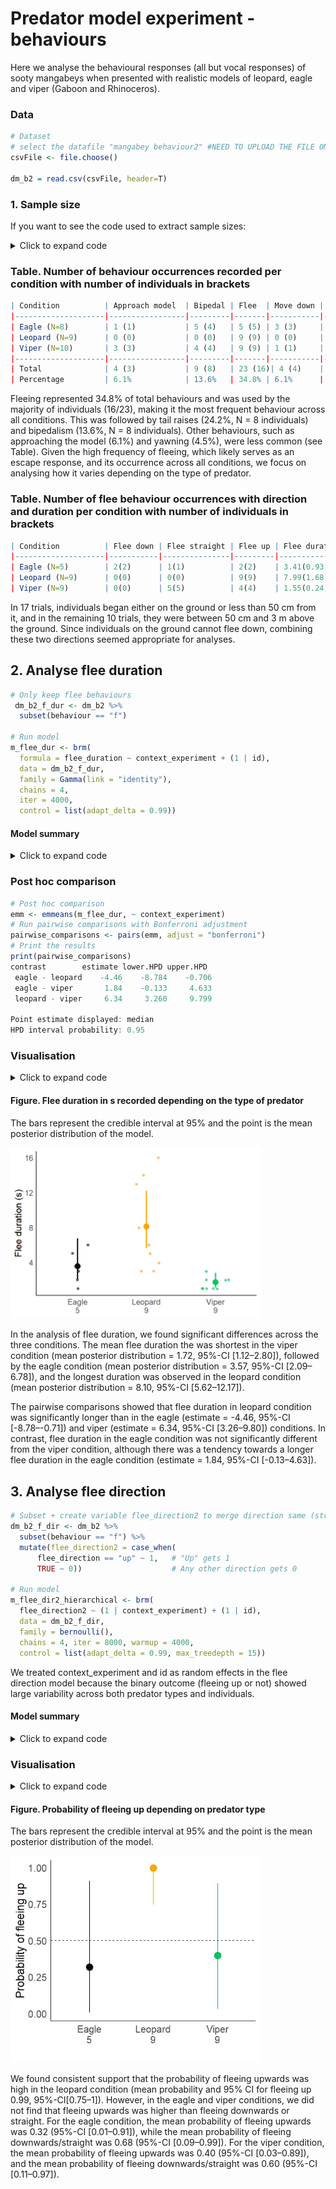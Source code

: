 # Predator model experiment - behaviours
Here we analyse the behavioural responses (all but vocal responses) of sooty mangabeys when presented with realistic models of leopard, eagle and viper (Gaboon and Rhinoceros). 

### Data
```r
# Dataset
# select the datafile "mangabey behaviour2" #NEED TO UPLOAD THE FILE ONCE WITH ONLY RELEVANT COLUMNS
csvFile <- file.choose()

dm_b2 = read.csv(csvFile, header=T)
```

### 1. Sample size
If you want to see the code used to extract sample sizes:
<details>
  <summary>Click to expand code</summary>

```r
# Number of individuals per condition
dm_b2 %>% 
  group_by(context_experiment) %>% 
  summarise(unique_ids = n_distinct(id))
  
# Table (wide format) with the number of occurrences  of behaviour per condition
dm_b2_summary <- dm_b2 %>% 
  filter(!is.na(behaviour3)) %>% 
  group_by(context_experiment, behaviour3) %>%
  summarise(occurrences = n(), .groups = "drop") %>%  
  pivot_wider(names_from = behaviour3, values_from = occurrences, values_fill = list(occurrences = 0))

# Table (long format) with the number of occurrences  of behaviour per condition and the number of individuals
dm_b2_summary2 <- dm_b2 %>%
  filter(!is.na(behaviour3)) %>% 
  group_by(context_experiment, behaviour3) %>%
  summarise(occurrences = n(), individuals = n_distinct(id), .groups = "drop")

# Table (long format) with the number of occurrences  of behaviour number of individuals
dm_b2_summary3 <- dm_b2 %>%
  filter(!is.na(behaviour3)) %>% 
  group_by(behaviour3) %>%
  summarise(
    occurrences = n(),
    individuals = n_distinct(id), 
    .groups = "drop")
 ```
</details> 

### Table. Number of behaviour occurrences recorded per condition with number of individuals in brackets
```r
| Condition          | Approach model  | Bipedal | Flee  | Move down | Move up | Tail raise | Yawn |
|--------------------|-----------------|---------|-------|-----------|---------|------------|------|
| Eagle (N=8)        | 1 (1)           | 5 (4)   | 5 (5) | 3 (3)     | 1 (1)   | 10 (6)     | 3 (2) |
| Leopard (N=9)      | 0 (0)           | 0 (0)   | 9 (9) | 0 (0)     | 1 (1)   | 1 (1)      | 0 (0) |
| Viper (N=10)       | 3 (3)           | 4 (4)   | 9 (9) | 1 (1)     | 5 (5)   | 5 (4)      | 0 (0) |
|--------------------|-----------------|---------|-------|-----------|---------|------------|------|
| Total              | 4 (3)           | 9 (8)   | 23 (16)| 4 (4)    | 7 (7)   | 16 (8)     | 3 (2) |
| Percentage         | 6.1%            | 13.6%   | 34.8% | 6.1%      | 10.6%   | 24.2%      | 4.5% |
```
Fleeing represented 34.8% of total behaviours and was used by the majority of individuals (16/23), making it the most frequent behaviour across all conditions. This was followed by tail raises (24.2%, N = 8 individuals) and bipedalism (13.6%, N = 8 individuals). Other behaviours, such as approaching the model (6.1%) and yawning (4.5%), were less common (see Table). Given the high frequency of fleeing, which likely serves as an escape response, and its occurrence across all conditions, we focus on analysing how it varies depending on the type of predator.

### Table. Number of flee behaviour occurrences with direction and duration per condition with number of individuals in brackets
```r
| Condition          | Flee down | Flee straight | Flee up | Flee duration mean(SE) in s |
|--------------------|-----------|---------------|---------|-----------------------------|
| Eagle (N=5)        | 2(2)      | 1(1)          | 2(2)    | 3.41(0.93)                  |
| Leopard (N=9)      | 0(0)      | 0(0)          | 9(9)    | 7.99(1.68)                  |  
| Viper (N=9)        | 0(0)      | 5(5)          | 4(4)    | 1.55(0.24)                  |
```
 In 17 trials, individuals began either on the ground or less than 50 cm from it, and in the remaining 10 trials, they were between 50 cm and 3 m above the ground. Since individuals on the ground cannot flee down, combining these two directions seemed appropriate for analyses. 

## 2. Analyse flee duration
```r
# Only keep flee behaviours
 dm_b2_f_dur <- dm_b2 %>% 
  subset(behaviour == "f")

# Run model
m_flee_dur <- brm(
  formula = flee_duration ~ context_experiment + (1 | id),
  data = dm_b2_f_dur,
  family = Gamma(link = "identity"),
  chains = 4,  
  iter = 4000,
  control = list(adapt_delta = 0.99))
``` 
#### Model summary
<details>
  <summary>Click to expand code</summary>

```r
# Summary
summary(m_flee_dur)

Multilevel Hyperparameters:
~id (Number of levels: 16) 
              Estimate Est.Error l-95% CI u-95% CI Rhat Bulk_ESS Tail_ESS
sd(Intercept)     0.48      0.40     0.02     1.45 1.00     3069     3784

Regression Coefficients:
                          Estimate Est.Error l-95% CI u-95% CI Rhat Bulk_ESS Tail_ESS
Intercept                     3.79      1.23     2.09     6.78 1.00     3905     2337
context_experimentleopard     4.53      2.04     0.67     8.76 1.00     4015     3214
context_experimentviper      -2.01      1.29    -4.97    -0.02 1.00     3861     2332

Further Distributional Parameters:
      Estimate Est.Error l-95% CI u-95% CI Rhat Bulk_ESS Tail_ESS
shape     3.26      1.06     1.58     5.70 1.00     4731     4889

# Inspect model 
plot(m_flee_dur)
pp_check(m_flee_dur, ndraws = 100)
 ```
</details> 

### Post hoc comparison 
```r
# Post hoc comparison 
emm <- emmeans(m_flee_dur, ~ context_experiment)
# Run pairwise comparisons with Bonferroni adjustment
pairwise_comparisons <- pairs(emm, adjust = "bonferroni")
# Print the results
print(pairwise_comparisons)
contrast        estimate lower.HPD upper.HPD
 eagle - leopard    -4.46    -8.784    -0.706
 eagle - viper       1.84    -0.133     4.633
 leopard - viper     6.34     3.260     9.799

Point estimate displayed: median 
HPD interval probability: 0.95 
 ```
### Visualisation
<details>
  <summary>Click to expand code</summary>
  
```r
# Extract conditional effects for the flee_duration model
ce_m_flee_dur <- conditional_effects(m_flee_dur)

# Calculate the mean for the 'estimate__' column in the flee_duration data frame
mean_flee_duration <- sapply(ce_m_flee_dur$context_experiment$estimate__, mean)

# Extract the 'context_experiment' data frame for further examination
ce_m_flee_dur$context_experiment

# Create a data frame for the results
flee_duration_results <- data.frame(
  condition = c("eagle", "leopard", "viper"),  # Conditions
  mean = c(3.574395, 8.099396, 1.717936),     # Mean estimates
  lower_CI = c(2.092473, 5.622763, 1.119093), # Lower CI estimates
  upper_CI = c(6.781251, 12.172299, 2.795418) # Upper CI estimates
)

# View the updated data frame
print(flee_duration_results)

# Custom labels for x-axis, e.g., sample size
custom_labels <- c("Eagle\n5", "Leopard\n9", "Viper\n9")


# Plot
ggplot() +
  # Raw data points with jitter for visibility
  geom_point(data = dm_b2_f_dur, aes(x = context_experiment, y = flee_duration, color = context_experiment),
             position = position_jitter(width = 0.2), alpha = 0.6, size = 1.5) +
  # Mean points for each condition
  geom_point(data = flee_duration_results, aes(x = condition, y = mean, color = condition), size = 4) +
  # Error bars without whiskers
  geom_linerange(data = flee_duration_results, aes(x = condition, ymin = lower_CI, ymax = upper_CI, color = condition), size = 1) +
  # Labels and theme
  labs(x = NULL, y = "Flee duration (s)") +
  theme_minimal() +
  theme( panel.grid.major = element_blank(),  # Remove major grid lines
         panel.grid.minor = element_blank(),  # Remove minor grid lines
         text = element_text(size = 14),      # General text size
         axis.text = element_text(size = 12), # Axis text size
         axis.line = element_line(size = 0.5, color = "black")) +         
  scale_x_discrete(labels = custom_labels) +
  scale_color_manual(values = c("eagle" = "#070707", "leopard" = "orange", "viper" = "#08C45D"))  + # Custom colours
  guides(color = "none")  # Remove legend
 ```
</details> 

#### Figure. Flee duration in s recorded depending on the type of predator     
The bars represent the credible interval at 95% and the point is the mean posterior distribution of the model.

<img src="https://github.com/AuriLF/mgb_predator/blob/main/1.%20plots/Flee%20duration.png?raw=true" alt="flee_d" width="400"/>

In the analysis of flee duration, we found significant differences across the three conditions. The mean flee duration the was shortest in the viper condition (mean posterior distribution = 1.72, 95%-CI [1.12–2.80]), followed by the eagle condition (mean posterior distribution = 3.57, 95%-CI [2.09–6.78]), and the longest duration was observed in the leopard condition (mean posterior distribution = 8.10, 95%-CI [5.62–12.17]). 

The pairwise comparisons showed that flee duration in leopard condition was significantly longer than in the eagle (estimate = -4.46, 95%-CI [-8.78–-0.71]) and viper (estimate = 6.34, 95%-CI [3.26–9.80]) conditions. In contrast, flee duration in the eagle condition was not significantly different from the viper condition, although there was a tendency towards a longer flee duration in the eagle condition (estimate = 1.84, 95%-CI [-0.13–4.63]). 

## 3. Analyse flee direction
```r
# Subset + create variable flee_direction2 to merge direction same (straight) and down into 0 and up into 1
dm_b2_f_dir <- dm_b2 %>%
  subset(behaviour == "f") %>%
  mutate(flee_direction2 = case_when(
      flee_direction == "up" ~ 1,   # "Up" gets 1
      TRUE ~ 0))                    # Any other direction gets 0

# Run model
m_flee_dir2_hierarchical <- brm(
  flee_direction2 ~ (1 | context_experiment) + (1 | id),
  data = dm_b2_f_dir,
  family = bernoulli(),
  chains = 4, iter = 8000, warmup = 4000,
  control = list(adapt_delta = 0.99, max_treedepth = 15))
```
We treated context_experiment and id as random effects in the flee direction model because the binary outcome (fleeing up or not) showed large variability across both predator types and individuals.

#### Model summary
<details>
  <summary>Click to expand code</summary>

```r
# Summary
summary(m_flee_dir2_hierarchical)

Multilevel Hyperparameters:
~context_experiment (Number of levels: 3) 
              Estimate Est.Error l-95% CI u-95% CI Rhat Bulk_ESS Tail_ESS
sd(Intercept)     3.83      2.65     0.82    10.30 1.00     8889     8135

~id (Number of levels: 16) 
              Estimate Est.Error l-95% CI u-95% CI Rhat Bulk_ESS Tail_ESS
sd(Intercept)     2.50      2.05     0.12     7.55 1.00     5028     6563

Regression Coefficients:
          Estimate Est.Error l-95% CI u-95% CI Rhat Bulk_ESS Tail_ESS
Intercept     0.85      1.82    -2.76     4.70 1.00     9048     9061

# Inspect model
plot(m_flee_dir2_hierarchical)
pp_check(m_flee_dir2_hierarchical, ndraws = 100)
 ```
</details> 

### Visualisation
<details>
  <summary>Click to expand code</summary>
  
```r
# Extract posterior means for each context
context_effects <- coef(m_flee_dir2_hierarchical)$context_experiment
str(context_effects)

# Convert log-odds to probabilities for each context
# Initialise an empty data frame to store results
results_df <- data.frame(Context = character(0), 
                         Estimate_Prob = numeric(0), 
                         Lower_Prob = numeric(0), 
                         Upper_Prob = numeric(0))

# Loop through all contexts (eagle, leopard, viper)
for (context in dimnames(context_effects)[[1]]) {
  # Extract log-odds for the context
  Estimate_log_odds <- context_effects[context, "Estimate", 1]
  Lower_log_odds <- context_effects[context, "Q2.5", 1]
  Upper_log_odds <- context_effects[context, "Q97.5", 1]
  
  # Convert log-odds to probabilities
  Estimate_Prob <- plogis(Estimate_log_odds)
  Lower_Prob <- plogis(Lower_log_odds)
  Upper_Prob <- plogis(Upper_log_odds)
  
  # Append results for the current context to the data frame
  results_df <- rbind(results_df, data.frame(Context = context, 
                                             Estimate_Prob = Estimate_Prob, 
                                             Lower_Prob = Lower_Prob, 
                                             Upper_Prob = Upper_Prob))
}

# View the results
print(results_df)

# Custom labels for x-axis 
custom_labels <- c("Eagle\n5", "Leopard\n9", "Viper\n9")

# Plot
ggplot(results_df, aes(x = Context, y = Estimate_Prob, color = Context)) +
  geom_point(position = position_dodge(width = 0.5), size = 4) +
  geom_errorbar(aes(ymin = Lower_Prob, ymax = Upper_Prob), width = 0, position = position_dodge(width = 0.5)) +
  geom_hline(yintercept = 0.5, linetype = "dashed", color = "black") +
  ylim(0, 1) +
  labs(x = "", y = "Probability of fleeing up", color = "Last call") +
  theme_minimal() +
  theme(
    panel.grid.major = element_blank(),  # Remove major grid lines
    panel.grid.minor = element_blank(),  # Remove minor grid lines
    legend.position = "right",
    text = element_text(size = 14),              # General text size
    axis.text = element_text(size = 12),         # Axis text size
    axis.title = element_text(size = 14),        # Axis title size
    legend.text = element_text(size = 12),       # Legend text size
    legend.title = element_text(size = 14),      # Legend title size
    axis.line = element_line(size = 0.5, color = "black")  # Explicitly add axis lines
  ) +
  scale_color_manual(values = c("eagle" = "#070707", "leopard" = "orange", "viper" = "#08C45D")) +
  scale_x_discrete(labels = custom_labels) +
  guides(color = "none")
 ```
</details> 

#### Figure. Probability of fleeing up depending on predator type    
The bars represent the credible interval at 95% and the point is the mean posterior distribution of the model.

<img src="https://github.com/AuriLF/mgb_predator/blob/main/1.%20plots/Flee%20direction.jpeg" alt="flee_di" width="400"/>

We found consistent support that the probability of fleeing upwards was high in the leopard condition (mean probability and 95% CI for fleeing up 0.99, 95%-CI[0.75–1]). However, in the eagle and viper conditions, we did not find that fleeing upwards was higher than fleeing downwards or straight. For the eagle condition, the mean probability of fleeing upwards was 0.32 (95%-CI [0.01–0.91]), while the mean probability of fleeing downwards/straight was 0.68 (95%-CI [0.09–0.99]). For the viper condition, the mean probability of fleeing upwards was 0.40 (95%-CI [0.03–0.89]), and the mean probability of fleeing downwards/straight was 0.60 (95%-CI [0.11–0.97]).
